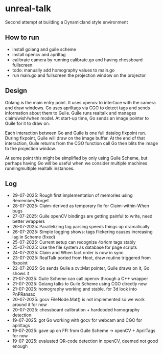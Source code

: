# unreal-talk

Second attempt at building a Dynamicland style environment

## How to run

* install golang and guile scheme
* install opencv and apriltag
* calibrate camera by running calibrate.go and having chessboard fullscreen
* todo: manually add homography values to main.go
* run main.go and fullscreen the projection window on the projector

## Design

Golang is the main entry point. It uses opencv to interface with the camera and draw windows.
Go uses apriltags via CGO to detect tags and sends information about them to Guile.
Guile runs realtalk and manages claim/wish/when model.
At start-up time, Go sends an image pointer to Guile for it to draw on.

Each interaction between Go and Guile is one full datalog fixpoint run.
During fixpoint, Guile will draw on the image buffer.
At the end of that interaction, Guile returns from the CGO function call
Go then blits the image to the projection window.

At some point this might be simplified by only using Guile Scheme, but perhaps having Go will be useful when we consider multiple machines runningmultiple realtalk instances.

## Log

* 29-07-2025: Rough first implementation of memories using Remember/Forget
* 28-07-2025: Claim-derived as temporary fix for Claim-within-When bugs
* 27-07-2025: Guile openCV bindings are getting painful to write, need better wrappers
* 26-07-2025: Parallelizing tag parsing speeds things up dramatically
* 26-07-2025: Simple logging shows: tags flickering causes increasing lag in Scheme (fixed)
* 25-07-2025: Current setup can recognize 4x4cm tags stably
* 25-07-2025: Use the file system as database for page scripts
* 24-07-2025: Claim and When fact order is now in sync
* 23-07-2025: RealTalk ported from Hoot, draw routine triggered from fixpoint
* 22-07-2025: Go sends Guile a cv::Mat pointer, Guile draws on it, Go shows it
* 21-07-2025: Guile Scheme can call opencv through a C++ wrapper
* 21-07-2025: Golang talks to Guile Scheme using CGO directly now
* 21-07-2025: homography working and stable. for 3d look into PnPRansac
* 20-07-2025: gocv FileNode.Mat() is not implemented so we work around it for now
* 20-07-2025: chessboard calibration + hardcoded homography detection
* 19-07-2025: got Go working with gocv for webcam and CGO for apriltags
* 19-07-2025: gave up on FFI from Guile Scheme -> openCV + AprilTags for now
* 19-07-2025: evaluated QR-code detection in openCV, deemed not good enough
